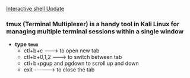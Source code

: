 


[Interactive shell Update](/Linux/Important/update_interactive_shell.md)

### tmux (Terminal Multiplexer) is a handy tool in Kali Linux for managing multiple terminal sessions within a single window
- __type `tmux`__
  - ctl+b+c ---> to open new tab
  - ctl+b+0,1,2 ---> to switch between tab
  - ctl+b+pgup and pgdown to scroll up and down
  - exit ------> to close the tab
